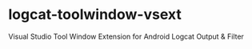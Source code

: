 # logcat-toolwindow-vsext
Visual Studio Tool Window Extension for Android Logcat Output &amp; Filter
